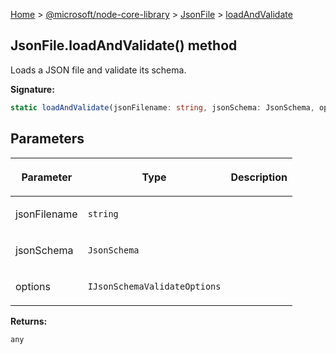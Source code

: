 [Home](./index) &gt; [@microsoft/node-core-library](./node-core-library.md) &gt; [JsonFile](./node-core-library.jsonfile.md) &gt; [loadAndValidate](./node-core-library.jsonfile.loadandvalidate.md)

## JsonFile.loadAndValidate() method

Loads a JSON file and validate its schema.

<b>Signature:</b>

```typescript
static loadAndValidate(jsonFilename: string, jsonSchema: JsonSchema, options?: IJsonSchemaValidateOptions): any;
```

## Parameters

|  <p>Parameter</p> | <p>Type</p> | <p>Description</p> |
|  --- | --- | --- |
|  <p>jsonFilename</p> | <p>`string`</p> |  |
|  <p>jsonSchema</p> | <p>`JsonSchema`</p> |  |
|  <p>options</p> | <p>`IJsonSchemaValidateOptions`</p> |  |

<b>Returns:</b>

`any`

